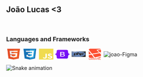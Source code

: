 ## João Lucas <3
<div style="display: inline_block; margin-top: 2px"><br>
  <h3>Languages ​​and Frameworks</h3>
 <img align="center" alt="joao-HTML" height="30" width="40" src="https://raw.githubusercontent.com/devicons/devicon/master/icons/html5/html5-original.svg">
 <img align="center" alt="joao-CSS" height="30" width="40" src="https://raw.githubusercontent.com/devicons/devicon/master/icons/css3/css3-original.svg">
 <img align="center" alt="joao-Js" height="30" width="40" src="https://raw.githubusercontent.com/devicons/devicon/master/icons/javascript/javascript-plain.svg">
 <img align="center" alt="joao-Bootstrap" height="30" width="40" src="https://raw.githubusercontent.com/devicons/devicon/master/icons/bootstrap/bootstrap-original.svg">
 <img align="center" alt="joao-Bootstrap" height="30" width="40" src="https://raw.githubusercontent.com/devicons/devicon/master/icons/php/php-original.svg">
 <img align="center" alt="joao-laravel" height="30" width="40" src="https://raw.githubusercontent.com/devicons/devicon/master/icons/laravel/laravel-plain-wordmark.svg">
 <img align="center" alt="joao-Figma" height="30" width="40" src="https://cdn.jsdelivr.net/gh/devicons/devicon/icons/figma/figma-original.svg">
   

</div>


 ![Snake animation](https://github.com/joaocoutod/joaocoutod/blob/output/github-contribution-grid-snake.svg)
 
